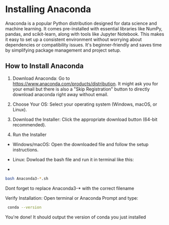 # Installing Anaconda
Anaconda is a popular Python distribution designed for data science and machine learning. It comes pre-installed with essential libraries like NumPy, pandas, and scikit-learn, along with tools like Jupyter Notebook. This makes it easy to set up a consistent environment without worrying about dependencies or compatibility issues. It's beginner-friendly and saves time by simplifying package management and project setup.

## How to Install Anaconda
1. Download Anaconda: Go to https://www.anaconda.com/products/distribution. It might ask you for your email but there is also a "Skip Registration" button to directly download anaconda right away without email.

2. Choose Your OS: Select your operating system (Windows, macOS, or Linux).

3. Download the Installer: Click the appropriate download button (64-bit recommended).

4. Run the Installer

- Windows/macOS: Open the downloaded file and follow the setup instructions.

- Linux: Dowload the bash file and run it in terminal like this:

-
 ```bash
bash Anaconda3-*.sh
```

Dont forget to replace Anaconda3-* with the correct filename

Verify Installation: Open terminal or Anaconda Prompt and type:


```bash
 conda --version
```
You're done! It should output the version of conda you just installed